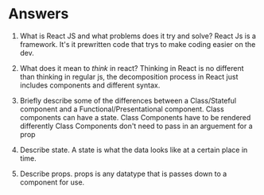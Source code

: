 # Answers

1.  What is React JS and what problems does it try and solve?
        React Js is a framework. It's it prewritten code that trys to make coding easier on the dev.

1.  What does it mean to _think_ in react?
        Thinking in React is no different than thinking in regular js, the decomposition process in React just includes components and different syntax.

1.  Briefly describe some of the differences between a Class/Stateful component and a Functional/Presentational component.
    Class components can have a state.
    Class Components have to be rendered differently
    Class Components don't need to pass in an arguement for a prop

1.  Describe state.
    A state is what the data looks like at a certain place in time.

1.  Describe props.
    props is any datatype that is passes down to a component for use.